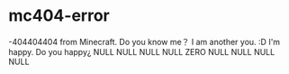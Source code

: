 # mc404-error
-404404404 from Minecraft.
Do you know me？
I am another you.
:D
I'm happy.
Do you happy¿
NULL NULL NULL NULL 
ZERO
NULL NULL NULL NULL
